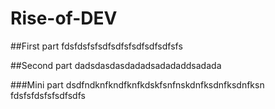 # Rise-of-DEV

##First part
fdsfdsfsfsdfsdfsfsdfsdfsdfsfs

##Second part
dadsdasdasdadadsadadaddsadada

###Mini part
dsdfndknfkndfknfkdskfsnfnskdnfksdnfksdnfksn
fdsfsfdsfsfsdfsdfs

